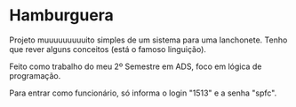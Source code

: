 # Hamburguera
Projeto muuuuuuuuuito simples de um sistema para uma lanchonete. Tenho que rever alguns conceitos (está o famoso linguição).

Feito como trabalho do meu 2º Semestre em ADS, foco em lógica de programação.

Para entrar como funcionário, só informa o login "1513" e a senha "spfc".
